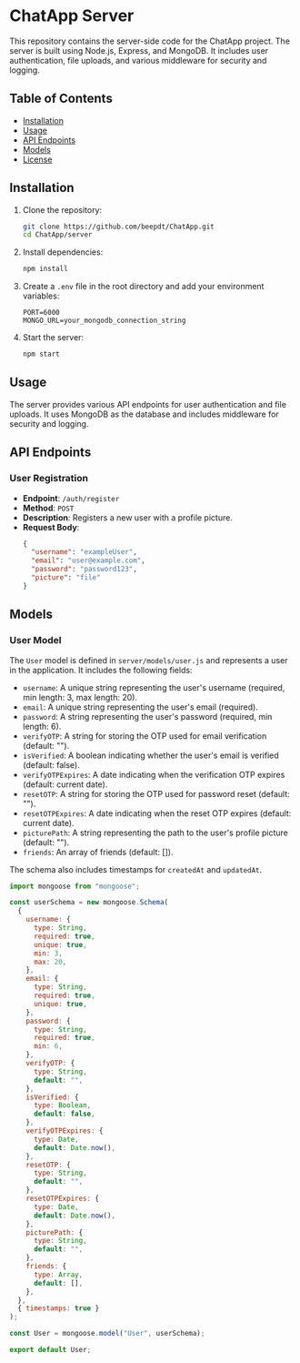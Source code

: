 # ChatApp Server

This repository contains the server-side code for the ChatApp project. The server is built using Node.js, Express, and MongoDB. It includes user authentication, file uploads, and various middleware for security and logging.

## Table of Contents

- [Installation](#installation)
- [Usage](#usage)
- [API Endpoints](#api-endpoints)
- [Models](#models)
- [License](#license)

## Installation

1. Clone the repository:
    ```sh
    git clone https://github.com/beepdt/ChatApp.git
    cd ChatApp/server
    ```

2. Install dependencies:
    ```sh
    npm install
    ```

3. Create a `.env` file in the root directory and add your environment variables:
    ```env
    PORT=6000
    MONGO_URL=your_mongodb_connection_string
    ```

4. Start the server:
    ```sh
    npm start
    ```

## Usage

The server provides various API endpoints for user authentication and file uploads. It uses MongoDB as the database and includes middleware for security and logging.

## API Endpoints

### User Registration

- **Endpoint**: `/auth/register`
- **Method**: `POST`
- **Description**: Registers a new user with a profile picture.
- **Request Body**:
    ```json
    {
      "username": "exampleUser",
      "email": "user@example.com",
      "password": "password123",
      "picture": "file"
    }
    ```

## Models

### User Model

The `User` model is defined in `server/models/user.js` and represents a user in the application. It includes the following fields:

- `username`: A unique string representing the user's username (required, min length: 3, max length: 20).
- `email`: A unique string representing the user's email (required).
- `password`: A string representing the user's password (required, min length: 6).
- `verifyOTP`: A string for storing the OTP used for email verification (default: "").
- `isVerified`: A boolean indicating whether the user's email is verified (default: false).
- `verifyOTPExpires`: A date indicating when the verification OTP expires (default: current date).
- `resetOTP`: A string for storing the OTP used for password reset (default: "").
- `resetOTPExpires`: A date indicating when the reset OTP expires (default: current date).
- `picturePath`: A string representing the path to the user's profile picture (default: "").
- `friends`: An array of friends (default: []).

The schema also includes timestamps for `createdAt` and `updatedAt`.

```javascript
import mongoose from "mongoose";

const userSchema = new mongoose.Schema(
  {
    username: {
      type: String,
      required: true,
      unique: true,
      min: 3,
      max: 20,
    },
    email: {
      type: String,
      required: true,
      unique: true,
    },
    password: {
      type: String,
      required: true,
      min: 6,
    },
    verifyOTP: {
      type: String,
      default: "",
    },
    isVerified: {
      type: Boolean,
      default: false,
    },
    verifyOTPExpires: {
      type: Date,
      default: Date.now(),
    },
    resetOTP: {
      type: String,
      default: "",
    },
    resetOTPExpires: {
      type: Date,
      default: Date.now(),
    },
    picturePath: {
      type: String,
      default: "",
    },
    friends: {
      type: Array,
      default: [],
    },
  },
  { timestamps: true }
);

const User = mongoose.model("User", userSchema);

export default User;